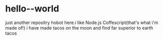 # hello--world
just another repositry
hobot here.i like Node.js Coffescript(that's what i'm made of!)
i have  made tacos on the moon and find far superior to earth tacos
